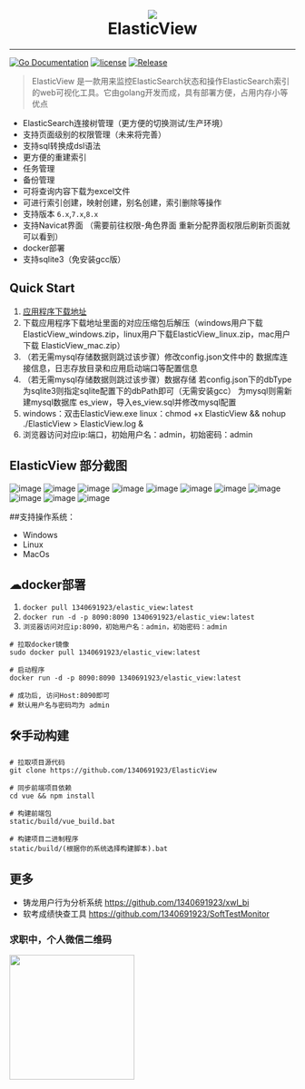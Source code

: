 ﻿<h1 align="center">
   <br>
   <img src="https://gitee.com/cynthia520/elastic-view/raw/main/static/show_img/2.png"/>
   <br>
   ElasticView
   <br>
</h1>

-----------
[![Go Documentation](http://img.shields.io/badge/go-documentation-blue.svg?style=flat-square)](https://godoc.org/github.com/1340691923/ElasticView)
[![license](https://img.shields.io/github/license/mashape/apistatus.svg?maxAge=2592000)](https://github.com/1340691923/ElasticView/blob/main/LICENSE)
[![Release](https://img.shields.io/github/release/1340691923/ElasticView.svg?label=Release)](https://gitee.com/cynthia520/elastic-view/releases)

> ElasticView 是一款用来监控ElasticSearch状态和操作ElasticSearch索引的web可视化工具。它由golang开发而成，具有部署方便，占用内存小等优点
* ElasticSearch连接树管理（更方便的切换测试/生产环境）
* 支持页面级别的权限管理（未来将完善）
* 支持sql转换成dsl语法
* 更方便的重建索引
* 任务管理
* 备份管理
* 可将查询内容下载为excel文件
* 可进行索引创建，映射创建，别名创建，索引删除等操作
* 支持版本 `6.x`,`7.x`,`8.x`
* 支持Navicat界面 （需要前往权限-角色界面 重新分配界面权限后刷新页面就可以看到）
* docker部署
* 支持sqlite3（免安装gcc版）

## Quick Start
1. [应用程序下载地址]( https://gitee.com/cynthia520/elastic-view/releases/)
2. 下载应用程序下载地址里面的对应压缩包后解压（windows用户下载ElasticView_windows.zip，linux用户下载ElasticView_linux.zip，mac用户下载 ElasticView_mac.zip）
3. （若无需mysql存储数据则跳过该步骤）修改config.json文件中的 数据库连接信息，日志存放目录和应用启动端口等配置信息
4. （若无需mysql存储数据则跳过该步骤）数据存储 若config.json下的dbType为sqlite3则指定sqlite配置下的dbPath即可（无需安装gcc）
   为mysql则需新建mysql数据库 es_view，导入es_view.sql并修改mysql配置
5. windows：双击ElasticView.exe  linux：chmod +x ElasticView && nohup ./ElasticView > ElasticView.log &
6. 浏览器访问对应ip:端口，初始用户名：admin，初始密码：admin

## ElasticView 部分截图

![image](https://gitee.com/cynthia520/elastic-view/raw/main/static/show_img/1.png)
![image](https://gitee.com/cynthia520/elastic-view/raw/main/static/show_img/3.png)
![image](https://gitee.com/cynthia520/elastic-view/raw/main/static/show_img/4.png)
![image](https://gitee.com/cynthia520/elastic-view/raw/main/static/show_img/5.png)
![image](https://gitee.com/cynthia520/elastic-view/raw/main/static/show_img/6.png)
![image](https://gitee.com/cynthia520/elastic-view/raw/main/static/show_img/7.png)
![image](https://gitee.com/cynthia520/elastic-view/raw/main/static/show_img/8.png)
![image](https://gitee.com/cynthia520/elastic-view/raw/main/static/show_img/9.png)
![image](https://gitee.com/cynthia520/elastic-view/raw/main/static/show_img/10.png)
![image](https://gitee.com/cynthia520/elastic-view/raw/main/static/show_img/11.png)
![image](https://gitee.com/cynthia520/elastic-view/raw/main/static/show_img/12.png)


##支持操作系统：
 -  Windows
 -  Linux
 -  MacOs

<!-- ## 手动编译
 1. `git clone git@github.com:1340691923/ElasticView.git`
 2. `cd vue && cnpm install (安装前端依赖)`
 3. `执行static/build 下的vue_build.bat （打前端正式包）`
 4. `执行static/build 下的win_build.bat(linux则为linux_build.bat)  (编译二进制可执行程序)`
  -->

## ☁docker部署
1. `docker pull 1340691923/elastic_view:latest`
2. `docker run -d -p 8090:8090 1340691923/elastic_view:latest`
3. `浏览器访问对应ip:8090，初始用户名：admin，初始密码：admin`
   
```shell
# 拉取docker镜像
sudo docker pull 1340691923/elastic_view:latest

# 启动程序
docker run -d -p 8090:8090 1340691923/elastic_view:latest

# 成功后, 访问Host:8090即可
# 默认用户名与密码均为 admin
```
## 🛠️手动构建
```shell
# 拉取项目源代码
git clone https://github.com/1340691923/ElasticView

# 同步前端项目依赖
cd vue && npm install

# 构建前端包
static/build/vue_build.bat

# 构建项目二进制程序
static/build/(根据你的系统选择构建脚本).bat
```

## 更多
 * 铸龙用户行为分析系统     https://github.com/1340691923/xwl_bi
 * 软考成绩快查工具        https://github.com/1340691923/SoftTestMonitor

### 求职中，个人微信二维码

<!-- ![image](https://gitee.com/cynthia520/elastic-view/raw/main/static/show_img/weixin.jpg)   -->
<img src="https://gitee.com/cynthia520/elastic-view/raw/main/static/show_img/weixin.jpg" style="width: 220px">
